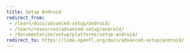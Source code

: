 ```yaml
---
title: Setup Android
redirect_from:
 - /learn/docs/advanced-setup/android/
 - /learn/resources/advanced-setup/android/
 - /documentation/setup/platforms/setup-android/
redirect_to: https://lime.openfl.org/docs/advanced-setup/android/
---
```

